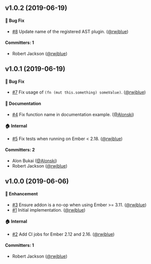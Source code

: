 ## v1.0.2 (2019-06-19)

#### :bug: Bug Fix
* [#8](https://github.com/rwjblue/ember-fn-helper-polyfill/pull/8) Update name of the registered AST plugin. ([@rwjblue](https://github.com/rwjblue))

#### Committers: 1
- Robert Jackson ([@rwjblue](https://github.com/rwjblue))

## v1.0.1 (2019-06-19)

#### :bug: Bug Fix
* [#7](https://github.com/rwjblue/ember-fn-helper-polyfill/pull/7) Fix usage of `(fn (mut this.something) someValue)`. ([@rwjblue](https://github.com/rwjblue))

#### :memo: Documentation
* [#4](https://github.com/rwjblue/ember-fn-helper-polyfill/pull/4) Fix function name in documentation example. ([@Alonski](https://github.com/Alonski))

#### :house: Internal
* [#5](https://github.com/rwjblue/ember-fn-helper-polyfill/pull/5) Fix tests when running on Ember < 2.18. ([@rwjblue](https://github.com/rwjblue))

#### Committers: 2
- Alon Bukai ([@Alonski](https://github.com/Alonski))
- Robert Jackson ([@rwjblue](https://github.com/rwjblue))

## v1.0.0 (2019-06-06)

#### :rocket: Enhancement
* [#3](https://github.com/rwjblue/ember-fn-helper-polyfill/pull/3) Ensure addon is a no-op when using Ember >= 3.11. ([@rwjblue](https://github.com/rwjblue))
* [#1](https://github.com/rwjblue/ember-fn-helper-polyfill/pull/1) Initial implementation. ([@rwjblue](https://github.com/rwjblue))

#### :house: Internal
* [#2](https://github.com/rwjblue/ember-fn-helper-polyfill/pull/2) Add CI jobs for Ember 2.12 and 2.16. ([@rwjblue](https://github.com/rwjblue))

#### Committers: 1
- Robert Jackson ([@rwjblue](https://github.com/rwjblue))

